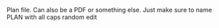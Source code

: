 Plan file. Can also be a PDF or something else. Just make sure to name PLAN with all caps
random edit